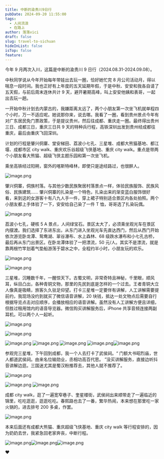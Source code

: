 ```yaml
---
title: 中断的渝贵川9日行
pubDate: 2024-09-20 11:55:00
tags:
  - 人间流浪
  - 在路上
author: 落落vici
draft: false
slug: travel-to-sichuan
hideInList: false
isTop: false
feature:
---
```

今年 9 月两次入川，这篇是中断的渝贵川 9 日行（2024.08.31-2024.09.08）。

中秋同学说从今年开始每年带娃出去玩一圈，恰好她忙完 8 月公司活动月，得以喘息一段时间。我也正好有上年度的五天延期年假，于是中秋、安安和我各自请了五天假，与前后周末连休共计 9 天，避开暑期高峰，叫上安安他姨和表哥，一起出去玩一趟。

一开始中秋计划去内蒙古的，我嫌距离太远了，两个小朋友第一次坐飞机就单程四个小时，万一不适应呢。她说那你来，说去哪。我看了一圈，看到贵州景点今年有对广东居民免门票政策，于是提议贵州，然后往成都、重庆走一圈。最终得出贵州三日、成都三日，重庆三日共 9 天的特种兵行程，高铁深圳出发到贵州经成都往重庆，最后由重庆飞回深圳。

计划的行程是肇兴侗寨、堂安梯田、荔波小七孔、三星堆、成都大熊猫基地、都江堰、成都市区 city walk、重庆欢乐谷超级飞侠基地、重庆 city walk。重点是带两个小朋友看大熊猫、超级飞侠主题乐园和第一次坐飞机。

乘坐高铁经过阳朔，窗外的喀斯特峰林，即使只是途经路过，也很醉人。

![image.png](https://img.hux.ink/image/2024/09/202409191415651.png)

肇兴侗寨，侗族村落。与其他少数民族聚居村落景点一样，体验民族服饰、民族风俗、民族建筑...... 肇兴侗寨的扎染是一个特色，扎染出来的渐变蓝白服饰很好看，来到这的女游客十有八九人手一件，穿上裙子特别适合景区内各处拍照。两个小朋友都上手体验了一下，安安给自己染了一件 T 恤，哥哥选了扎染玩偶。

![image.png](https://img.hux.ink/image/2024/09/202409191418706.png)

荔波小七孔，硬核 5 A 景点，人间绿宝石。景区太大了，必须乘坐观光车在景区内摆渡。我们选择了东进东出，从东门进入坐观光车先直达西门，然后从西门开始依次游览卧龙潭、鸳鸯湖、翠谷瀑布、水上森林、68 级跌水瀑布和小七孔古桥，最后再从东门出景区。在卧龙潭体验了一把漂流，50 元/人。其实不是漂流，就是靠两根竹竿划着气垫船游荡于碧水之中，全程约半小时，小朋友玩的欢乐。

![image.png](https://img.hux.ink/image/2024/09/202409191422574.png)

![image.png](https://img.hux.ink/image/2024/09/202409191423355.png)

三星堆，沉睡数千年，一醒惊天下。古蜀文明，非常奇特且神秘，千里眼，顺风耳，纵目凸出，各种青铜文物，那里的先民到底是怎样的一个过去。王者青铜大立人像真是吸睛，旅客久久驻足仰望。打卡三星堆一定要伴有讲解，人工讲解需要提前约，我现场没约到就买了微信语音讲解，20 块钱，抵达一处文物点后需要自行根据导览点击对应顺序，会播放相应的语音讲解。虽然没有人工讲解方便且详细，但胜过租用馆内的语音导览器。微信购买讲解服务后，iPhone 共享音频连接两副耳机，可以两个人一起听。

![image.png](https://img.hux.ink/image/2024/09/202409191427124.png)

![image.png](https://img.hux.ink/image/2024/09/202409191433985.png)

![image.png](https://img.hux.ink/image/2024/09/202409191433653.png) ![image.png](https://img.hux.ink/image/2024/09/202409191435423.png) ![image.png](https://img.hux.ink/image/2024/09/202409191435899.png) ![image.png](https://img.hux.ink/image/2024/09/202409191436064.png)![image.png](https://img.hux.ink/image/2024/09/202409201110003.png)


参观完三星堆，下午回到成都，我一个人去打卡了武侯祠。“ 门额大书昭烈庙，世人都道武侯祠。由来名位输勋业，丞相功高百代思。 ”没买讲解服务，直接边听抖音讲解边逛。三国迷尤其是蜀汉粉推荐去，其他人就不推荐了。

![image.png](https://img.hux.ink/image/2024/09/202409201123108.png)

![image.png](https://img.hux.ink/image/2024/09/202409201118505.png)
![image.png](https://img.hux.ink/image/2024/09/202409201120878.png)


成都 city walk，逛了一遍宽窄巷子、奎星楼街，武侯祠出来顺带走了一遍临近的锦里，吃吃逛逛，逛逛吃吃。春熙路也去了一番，繁华热闹，本来想在那里吃一家火锅的，进去排号 200 多桌，作罢。

![image.png](https://img.hux.ink/image/2024/09/202409201130370.png)

本来后面还有成都大熊猫、重庆超级飞侠基地、重庆 city walk 等行程安排的，因为奶奶去世，我紧急回老家奔丧，中断行程。

![image.png](https://img.hux.ink/image/2024/09/202409201131754.png)![image.png](https://img.hux.ink/image/2024/09/202409201133331.png)![image.png](https://img.hux.ink/image/2024/09/202409201147732.png)


❤